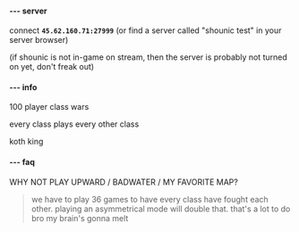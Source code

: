 
#### --- server
connect **`45.62.160.71:27999`** (or find a server called "shounic test" in your server browser)

(if shounic is not in-game on stream, then the server is probably not turned on yet, don't freak out)

#### --- info

100 player class wars

every class plays every other class

koth king



#### --- faq

WHY NOT PLAY UPWARD / BADWATER / MY FAVORITE MAP?
> we have to play 36 games to have every class have fought each other. playing an asymmetrical mode will double that. that's a lot to do bro my brain's gonna melt
